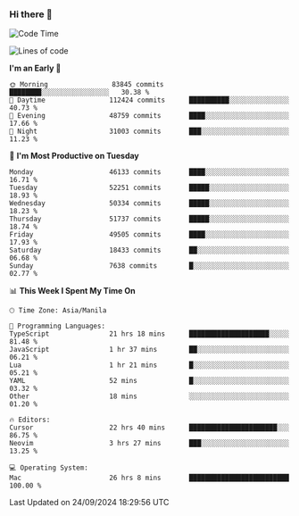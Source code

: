 ### Hi there 👋

<!--START_SECTION:waka-->
![Code Time](http://img.shields.io/badge/Code%20Time-5%2C587%20hrs%2050%20mins-blue)

![Lines of code](https://img.shields.io/badge/From%20Hello%20World%20I%27ve%20Written-120.8%20million%20lines%20of%20code-blue)

**I'm an Early 🐤** 

```text
🌞 Morning                83845 commits       ████████░░░░░░░░░░░░░░░░░   30.38 % 
🌆 Daytime                112424 commits      ██████████░░░░░░░░░░░░░░░   40.73 % 
🌃 Evening                48759 commits       ████░░░░░░░░░░░░░░░░░░░░░   17.66 % 
🌙 Night                  31003 commits       ███░░░░░░░░░░░░░░░░░░░░░░   11.23 % 
```
📅 **I'm Most Productive on Tuesday** 

```text
Monday                   46133 commits       ████░░░░░░░░░░░░░░░░░░░░░   16.71 % 
Tuesday                  52251 commits       █████░░░░░░░░░░░░░░░░░░░░   18.93 % 
Wednesday                50334 commits       █████░░░░░░░░░░░░░░░░░░░░   18.23 % 
Thursday                 51737 commits       █████░░░░░░░░░░░░░░░░░░░░   18.74 % 
Friday                   49505 commits       ████░░░░░░░░░░░░░░░░░░░░░   17.93 % 
Saturday                 18433 commits       ██░░░░░░░░░░░░░░░░░░░░░░░   06.68 % 
Sunday                   7638 commits        █░░░░░░░░░░░░░░░░░░░░░░░░   02.77 % 
```


📊 **This Week I Spent My Time On** 

```text
🕑︎ Time Zone: Asia/Manila

💬 Programming Languages: 
TypeScript               21 hrs 18 mins      ████████████████████░░░░░   81.48 % 
JavaScript               1 hr 37 mins        ██░░░░░░░░░░░░░░░░░░░░░░░   06.21 % 
Lua                      1 hr 21 mins        █░░░░░░░░░░░░░░░░░░░░░░░░   05.21 % 
YAML                     52 mins             █░░░░░░░░░░░░░░░░░░░░░░░░   03.32 % 
Other                    18 mins             ░░░░░░░░░░░░░░░░░░░░░░░░░   01.20 % 

🔥 Editors: 
Cursor                   22 hrs 40 mins      ██████████████████████░░░   86.75 % 
Neovim                   3 hrs 27 mins       ███░░░░░░░░░░░░░░░░░░░░░░   13.25 % 

💻 Operating System: 
Mac                      26 hrs 8 mins       █████████████████████████   100.00 % 
```


 Last Updated on 24/09/2024 18:29:56 UTC
<!--END_SECTION:waka-->


<!--
**rad182/rad182** is a ✨ _special_ ✨ repository because its `README.md` (this file) appears on your GitHub profile.

Here are some ideas to get you started:

- 🔭 I’m currently working on ...
- 🌱 I’m currently learning ...
- 👯 I’m looking to collaborate on ...
- 🤔 I’m looking for help with ...
- 💬 Ask me about ...
- 📫 How to reach me: ...
- 😄 Pronouns: ...
- ⚡ Fun fact: ...
-->
